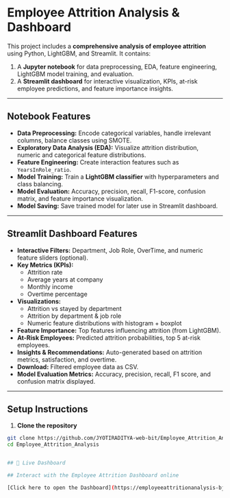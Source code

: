 # Employee Attrition Analysis & Dashboard

This project includes a **comprehensive analysis of employee attrition** using Python, LightGBM, and Streamlit. It contains:

1. A **Jupyter notebook** for data preprocessing, EDA, feature engineering, LightGBM model training, and evaluation.
2. A **Streamlit dashboard** for interactive visualization, KPIs, at-risk employee predictions, and feature importance insights.

---

## Notebook Features

- **Data Preprocessing:** Encode categorical variables, handle irrelevant columns, balance classes using SMOTE.  
- **Exploratory Data Analysis (EDA):** Visualize attrition distribution, numeric and categorical feature distributions.  
- **Feature Engineering:** Create interaction features such as `YearsInRole_ratio`.  
- **Model Training:** Train a **LightGBM classifier** with hyperparameters and class balancing.  
- **Model Evaluation:** Accuracy, precision, recall, F1-score, confusion matrix, and feature importance visualization.  
- **Model Saving:** Save trained model for later use in Streamlit dashboard.

---

## Streamlit Dashboard Features

- **Interactive Filters:** Department, Job Role, OverTime, and numeric feature sliders (optional).  
- **Key Metrics (KPIs):**  
  - Attrition rate  
  - Average years at company  
  - Monthly income  
  - Overtime percentage  
- **Visualizations:**  
  - Attrition vs stayed by department  
  - Attrition by department & job role  
  - Numeric feature distributions with histogram + boxplot  
- **Feature Importance:** Top features influencing attrition (from LightGBM).  
- **At-Risk Employees:** Predicted attrition probabilities, top 5 at-risk employees.  
- **Insights & Recommendations:** Auto-generated based on attrition metrics, satisfaction, and overtime.  
- **Download:** Filtered employee data as CSV.  
- **Model Evaluation Metrics:** Accuracy, precision, recall, F1 score, and confusion matrix displayed.

---

## Setup Instructions

1. **Clone the repository**

```bash
git clone https://github.com/JYOTIRADITYA-web-bit/Employee_Attrition_Analysis.git
cd Employee_Attrition_Analysis


## 🚀 Live Dashboard

## Interact with the Employee Attrition Dashboard online

[Click here to open the Dashboard](https://employeeattritionanalysis-bjfnuksb6ybybnudw4b4z5.streamlit.app/)
